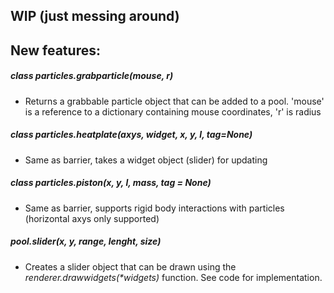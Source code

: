 ## WIP (just messing around)

## New features:
##### _class_ particles.grabparticle(_mouse, r_)
  - Returns a grabbable particle object that can be added to a pool. 'mouse' is a reference to a dictionary containing mouse coordinates, 'r' is radius
##### _class_ particles.heatplate(_axys, widget, x, y, l, tag=None_)
  - Same as barrier, takes a widget object (slider) for updating
##### _class_ particles.piston(_x, y, l, mass, tag = None_)
  - Same as barrier, supports rigid body interactions with particles (horizontal axys only supported)
##### pool.slider(_x, y, range, lenght, size_)
  - Creates a slider object that can be drawn using the _renderer.drawwidgets(*widgets)_ function. See code for implementation.
